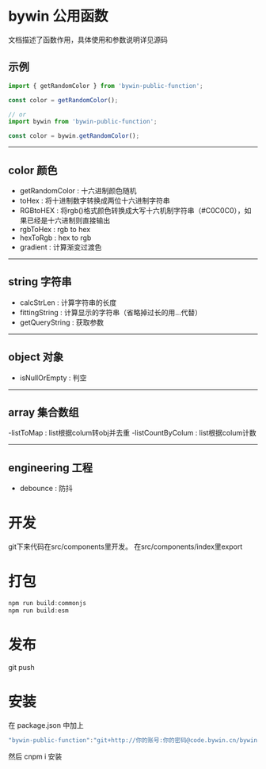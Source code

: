 # bywin 公用函数 
文档描述了函数作用，具体使用和参数说明详见源码

## 示例
```js
import { getRandomColor } from 'bywin-public-function';

const color = getRandomColor();

// or
import bywin from 'bywin-public-function';

const color = bywin.getRandomColor();


```
-----
## color 颜色
- getRandomColor :
十六进制颜色随机
- toHex :
将十进制数字转换成两位十六进制字符串
- RGBtoHEX :
将rgb()格式颜色转换成大写十六机制字符串（#C0C0C0），如果已经是十六进制则直接输出
- rgbToHex :
rgb to hex
- hexToRgb :
hex to rgb
- gradient :
计算渐变过渡色

-----
## string 字符串
- calcStrLen :
计算字符串的长度
- fittingString :
计算显示的字符串（省略掉过长的用...代替）
- getQueryString :
获取参数

------------------------
## object 对象
- isNullOrEmpty :
判空

-------------------
## array 集合数组
-listToMap  :
list根据colum转obj并去重
-listCountByColum :
list根据colum计数

------------------------
## engineering 工程
- debounce :
防抖



# 开发 
git下来代码在src/components里开发。
在src/components/index里export
# 打包
```js
npm run build:commonjs                                                               
npm run build:esm
```
# 发布
git push

# 安装 
在 package.json 中加上
```js
"bywin-public-function":"git+http://你的账号:你的密码@code.bywin.cn/bywin-components/bywin-public-function.git"
```

然后 cnpm i 安装